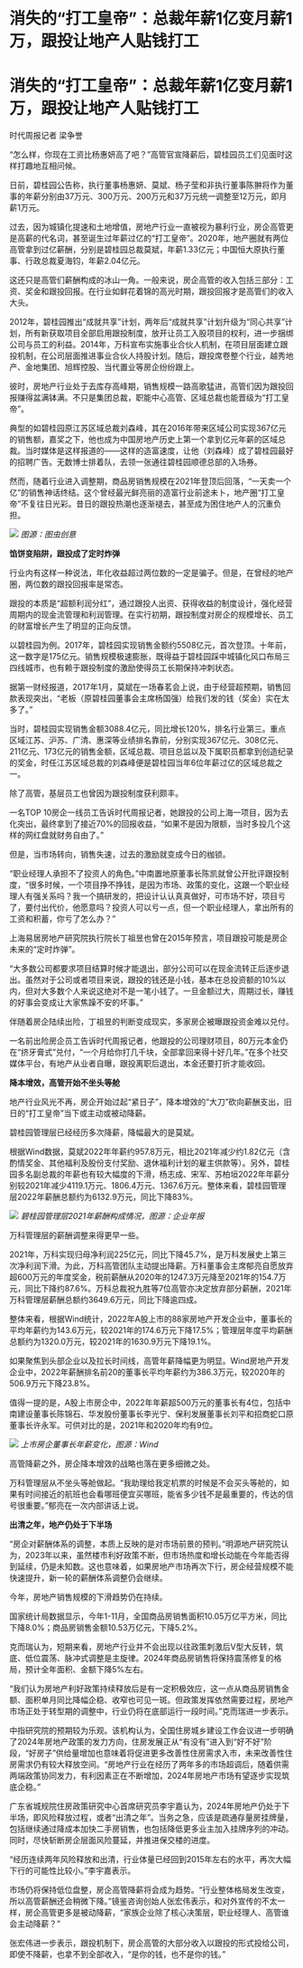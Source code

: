 # 消失的“打工皇帝”：总裁年薪1亿变月薪1万，跟投让地产人贴钱打工

# 消失的“打工皇帝”：总裁年薪1亿变月薪1万，跟投让地产人贴钱打工

时代周报记者 梁争誉

“怎么样，你现在工资比杨惠妍高了吧？”高管官宣降薪后，碧桂园员工们见面时这样打趣地互相问候。

日前，碧桂园公告称，执行董事杨惠妍、莫斌、杨子莹和非执行董事陈翀将作为董事的年薪分别由37万元、300万元、200万元和37万元统一调整至12万元，即月薪1万元。

过去，因为城镇化提速和土地增值，房地产行业一直被视为暴利行业，房企高管更是高薪的代名词，甚至诞生过年薪过亿的“打工皇帝”。2020年，地产圈就有两位高管拿到过亿薪酬，分别是碧桂园总裁莫斌，年薪1.33亿元；中国恒大原执行董事、行政总裁夏海钧，年薪2.04亿元。

这还只是高管们薪酬构成的冰山一角。一般来说，房企高管的收入包括三部分：工资、奖金和跟投回报。在行业如鲜花着锦的高光时期，跟投回报才是高管们的收入大头。

2012年，碧桂园推出“成就共享”计划，两年后“成就共享”计划升级为“同心共享”计划，所有新获取项目全部启用跟投制度，放开让员工入股项目的权利，进一步捆绑公司与员工的利益。2014年，万科宣布实施事业合伙人机制，在项目层面建立跟投机制，在公司层面推进事业合伙人持股计划。随后，跟投席卷整个行业，越秀地产、金地集团、旭辉控股、当代置业等房企纷纷跟上。

彼时，房地产行业处于去库存高峰期，销售规模一路高歌猛进，高管们因为跟投回报赚得盆满钵满。不只是集团总裁，职能中心高管、区域总裁也能晋级为“打工皇帝”。

典型的如碧桂园原江苏区域总裁刘森峰，其在2016年带来区域公司实现367亿元的销售额，嘉奖之下，他也成为中国房地产历史上第一个拿到亿元年薪的区域总裁。当时媒体是这样报道的——这样的造富速度，让他（刘森峰）成了碧桂园最好的招聘广告。无数博士排着队，去领一张通往碧桂园顺德总部的入场券。

然而，随着行业进入调整期，商品房销售规模在2021年登顶后回落，“一天卖一个亿”的销售神话终结。这个曾经最光鲜亮丽的造富行业前途未卜，地产圈“打工皇帝”不复往日光彩。昔日的跟投热潮也逐渐褪去，甚至成为困住地产人的沉重负担。

![](https://inews.gtimg.com/om_bt/O_4KsencTA_TuL_JrOEAppaHTRt0KLwg_msiw__fU0I3MAA/1000)
_图源：图虫创意_

**馅饼变陷阱，跟投成了定时炸弹**

行业内有这样一种说法，年化收益超过两位数的一定是骗子。但是，在曾经的地产圈，两位数的跟投回报率是常态。

跟投的本质是“超额利润分红”，通过跟投人出资、获得收益的制度设计，强化经营周期内的现金流管理和利润管理。在实行初期，跟投制度对房企的规模增长、员工的财富增长产生了明显的正向反馈。

以碧桂园为例。2017年，碧桂园实现销售金额约5508亿元，首次登顶。十年前，这一数字是175亿元。销售规模极速膨胀，既得益于碧桂园踩中城镇化风口布局三四线城市，也有赖于跟投制度的激励使得员工长期保持冲刺状态。

据第一财经报道，2017年1月，莫斌在一场春茗会上说，由于经营超预期，销售回款表现突出，“老板（原碧桂园董事会主席杨国强）给我们发的钱（奖金）实在太多了。”

当时，碧桂园实现销售金额3088.4亿元，同比增长120%，排名行业第三。重点区域江苏、沪苏、广清、惠深等业绩排名靠前，分别实现367亿元、308亿元、211亿元、173亿元的销售金额，区域总裁、项目总监以及下属职员都拿到创造纪录的奖金，时任江苏区域总裁的刘森峰便是碧桂园当年6位年薪过亿的区域总裁之一。

除了高管，基层员工也曾因为跟投制度获利颇丰。

一名TOP
10房企一线员工告诉时代周报记者，她跟投的公司上海一项目，因为去化突出，最终拿到了接近70%的回报收益，“如果不是因为限额，当时多投几个这样的网红盘就财务自由了。”

但是，当市场转向，销售失速，过去的激励就变成今日的枷锁。

“职业经理人承担不了投资人的角色。”中南置地原董事长陈凯就曾公开批评跟投制度，“很多时候，一个项目挣不挣钱，是因为市场、政策的变化，这跟一个职业经理人有强关系吗？我一个搞研发的，把设计认认真真做好，可市场不好，项目亏了，要付出代价，他愿意吗？投资人可以亏一点，但一个职业经理人，拿出所有的工资和积蓄，你亏了怎么办？”

上海易居房地产研究院执行院长丁祖昱也曾在2015年预言，项目跟投可能是房企未来的“定时炸弹”。

“大多数公司都要求项目结算时候才能退出，部分公司可以在现金流转正后逐步退出。虽然对于公司或者项目来说，跟投的钱还是小钱，基本在总投资额的10%以内，但对大多数个人来说这绝对不是一笔小钱了。一旦金额过大，周期过长，赚钱的好事会变成让大家焦躁不安的坏事。”

伴随着房企陆续出险，丁祖昱的判断变成现实，多家房企被曝跟投资金难以兑付。

一名前出险房企员工告诉时代周报记者，他跟投的公司理财项目，80万元本金仍在“挤牙膏式”兑付，“一个月给你打几千块，全部拿回来得十好几年。”在多个社交媒体平台，有地产从业者自曝，跟投离职后退出，本金还要打折才能收回。

**降本增效，高管开始不坐头等舱**

地产行业风光不再，房企开始过起“紧日子”，降本增效的“大刀”砍向薪酬支出，旧日的“打工皇帝”当下或主动或被动降薪。

碧桂园管理层已经经历多次降薪，降幅最大的是莫斌。

根据Wind数据，莫斌2022年年薪约957.8万元，相比2021年减少约1.82亿元（含酌情奖金、其他福利及股份支付奖励、退休福利计划的雇主供款等）。另外，碧桂园多名副总裁的年薪也有较大幅度的下滑，杨志成、宋军、苏柏垣2022年年薪分别较2021年减少4119.1万元、1806.4万元、1367.6万元。整体来看，碧桂园管理层2022年薪酬总额约为6132.9万元，同比下降83%。

![](https://inews.gtimg.com/om_bt/O1uo_wdFuOSQ1wkTXT99Fk1IRzaQU2Hbt6iVnbovzNK2sAA/1000)
_碧桂园管理层2021年薪酬构成情况，图源：企业年报_

万科管理层的薪酬调整来得更早一些。

2021年，万科实现归母净利润225亿元，同比下降45.7%，是万科发展史上第三次净利润下滑。为此，万科高管团队主动提出降薪。万科董事会主席郁亮自愿放弃超600万元的年度奖金，税前薪酬从2020年的1247.3万元降至2021年的154.7万元，同比下降约87.6%。万科总裁祝九胜等7位高管亦决定放弃部分薪酬，2021年万科管理层薪酬总额约3649.6万元，同比下降逾四成。

整体来看，根据Wind统计，2022年A股上市的88家房地产开发企业中，董事长的平均年薪约为143.6万元，较2021年的174.6万元下降17.5%；管理层年度平均薪酬总额约为1320.0万元，较2021年的1630.9万元下降19.1%。

如果聚焦到头部企业以及拉长时间线，高管年薪降幅更为明显。Wind房地产开发企业中，2022年薪酬排名前20的董事长平均年薪约为386.3万元，较2020年的506.9万元下降23.8%。

值得一提的是，A股上市房企中，2022年年薪超500万元的董事长有4位，包括中南建设董事长陈锦石、华发股份董事长李光宁、保利发展董事长刘平和招商蛇口原董事长许永军。可供对比的是，2021年和2020年均有9位。

![](https://inews.gtimg.com/om_bt/OalA0JfJeLOwjvm0uvScODtfbmUag3G-rajwoVGKXjFeoAA/1000)
_上市房企董事长年薪变化，图源：Wind_

高管降薪之外，房企降本增效的战略也落在更多细微之处。

万科管理层从不坐头等舱做起。“我助理给我定机票的时候是不会买头等舱的，如果有时间接近的航班也会看哪班便宜买哪班，能省多少钱不是最重要的，传达的信号很重要。”郁亮在一次内部讲话上说。

**出清之年，地产仍处于下半场**

“房企对薪酬体系的调整，本质上反映的是对市场前景的预判。”明源地产研究院认为，2023年以来，虽然楼市利好政策不断，但市场热度和增长动能在今年能否得到延续，仍是未知数。这也意味着，如果房地产市场再次下行，房企经营规模不能快速提升，新一轮的薪酬体系调整仍会继续。

今年，房地产销售规模的下滑趋势仍在持续。

国家统计局数据显示，今年1-11月，全国商品房销售面积10.05万亿平方米，同比下降8.0%；商品房销售金额10.53万亿元，下降5.2%。

克而瑞认为，短期来看，房地产行业并不会出现以往政策刺激后V型大反转，筑底、低位震荡、脉冲式调整是主旋律。2024年商品房销售将保持震荡修复的格局，预计全年面积、金额下降5%左右。

“我们认为房地产利好政策持续释放后是有一定积极效应，这一点从商品房销售金额、面积单月同比降幅企稳、收窄也可见一斑。但政策发挥依然需要过程，房地产市场正处于转型期的调整中，行业仍将在底部运行一段时间。”克而瑞进一步表示。

中指研究院的预期较为乐观。该机构认为，全国住房城乡建设工作会议进一步明确了2024年房地产政策的发力方向，住房发展正从“有没有”进入到“好不好”阶段，“好房子”供给量增加也意味着将促进更多改善性住房需求入市，未来改善性住房需求仍有较大释放空间。“房地产行业在经历了两年多的市场超调后，随着供需两端政策协同发力，有利因素正在不断增加，2024年房地产市场有望逐步实现筑底企稳。”

广东省城规院住房政策研究中心首席研究员李宇嘉认为，2024年房地产仍处于下半场，即风险释放过程，或者“出清之年”。当务之急，应该是疏通存量房挂牌量，包括继续通过降成本加快二手房销售，也包括降低更多业主加入挂牌序列的冲动。同时，尽快斩断房企层面风险蔓延，并推进保交楼的进度。

“经历连续两年风险释放和出清，行业体量已经回到2015年左右的水平，再次大幅下行的可能性比较小。”李宇嘉表示。

市场仍将保持低位盘整，房企高管降薪将会成为趋势。“行业整体格局发生改变，所以高管薪酬还会稍微下降。”镜鉴咨询创始人张宏伟表示，和对外宣传的不太一样，房企高管更多是被动降薪，“家族企业除了核心决策层，职业经理人、高管谁会主动降薪？”

张宏伟进一步表示，跟投机制下，房企高管的大部分收入以跟投的形式投给公司，即使不降薪，也拿不到全部收入，“是你的钱，也不是你的钱。”

